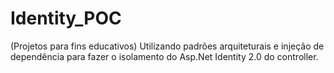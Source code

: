 # Identity_POC
(Projetos para fins educativos)
Utilizando padrões arquiteturais e injeção de dependência para fazer o isolamento do Asp.Net Identity 2.0 do controller.

